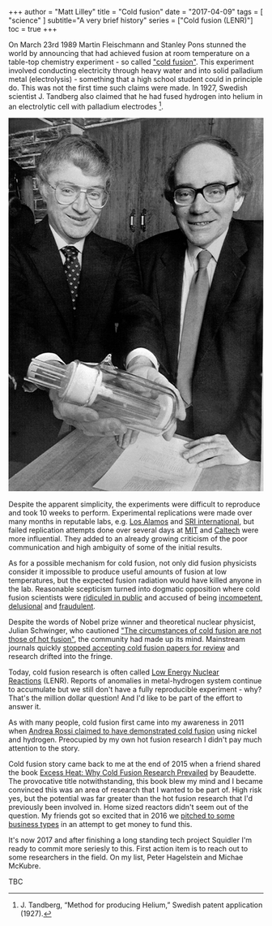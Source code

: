 +++
author = "Matt Lilley"
title = "Cold fusion"
date = "2017-04-09"
tags = [
    "science"
]
subtitle="A very brief history"
series = ["Cold fusion (LENR)"]
toc = true
+++

On March 23rd 1989 Martin Fleischmann and Stanley Pons stunned the world by announcing that had achieved fusion at room temperature on a table-top chemistry experiment - so called ["cold fusion"](https://www.youtube.com/watch?v=HjvL4zNLOGw). This experiment involved conducting electricity through heavy water and into solid palladium metal (electrolysis) - something that a high school student could in principle do. This was not the first time such claims were made. In 1927, Swedish scientist J. Tandberg also claimed that he had fused hydrogen into helium in an electrolytic cell with palladium electrodes [^1].

![Pons and Fleischmann](pons-fleischmann.jpg "Pons and Fleischman")

Despite the apparent simplicity, the experiments were difficult to reproduce and took 10 weeks to perform. Experimental replications were made over many months in reputable labs, e.g. [Los Alamos](https://www.deseretnews.com/article/78011/LOS-ALAMOS-VERIFIES-TRITIUM-PRODUCTION-IN-COLD-FUSION-TESTS.html) and [SRI international](https://pdfs.semanticscholar.org/b2ab/364ef13574f30b41ef87cf8fa69e2c25dcff.pdf), but failed replication attempts done over several days at [MIT](https://link.springer.com/article/10.1007/BF02627578) and [Caltech](https://www.nature.com/articles/340525a0) were more influential. They added to an already growing criticism of the poor communication and high ambiguity of some of the initial results.

As for a possible mechanism for cold fusion, not only did fusion physicists consider it impossible to produce useful amounts of fusion at low temperatures, but the expected fusion radiation would have killed anyone in the lab. Reasonable scepticism turned into dogmatic opposition where cold fusion scientists were [ridiculed in public](https://youtu.be/pK94vmpB6Y0?t=1304) and accused of being [incompetent, delusional](https://web.archive.org/web/20220902044906/https://archive.nytimes.com/www.nytimes.com/library/national/science/050399sci-cold-fusion.html) and [fraudulent](https://web.archive.org/web/20111014223621/https://newenergytimes.com/v2/sr/ColdFusion1989/MIT/OnTheAllegationsOfFraud.shtml). 

Despite the words of Nobel prize winner and theoretical nuclear physicist, Julian Schwinger, who cautioned ["The circumstances of cold fusion are not those of hot fusion"](https://lilley.io/uploads/Schwinger-ProgressReport-1991-InfEnergy.pdf), the community had made up its mind. Mainstream journals quickly [stopped accepting cold fusion papers for review](https://en.wikipedia.org/wiki/Cold_fusion#Publications) and research drifted into the fringe.

Today, cold fusion research is often called [Low Energy Nuclear Reactions](https://lenr-canr.org/) (LENR). Reports of anomalies in metal-hydrogen system continue to accumulate but we still don't have a fully reproducible experiment - why? That's the million dollar question! And I'd like to be part of the effort to answer it.

As with many people, cold fusion first came into my awareness in 2011 when [Andrea Rossi claimed to have demonstrated cold fusion](https://phys.org/news/2011-01-italian-scientists-cold-fusion-video.html) using nickel and hydrogen. Preocupied by my own hot fusion research I didn't pay much attention to the story.

Cold fusion story came back to me at the end of 2015 when a friend shared the book [Excess Heat: Why Cold Fusion Research Prevailed](https://newenergytimes.com/v2/books/excessheat/ExcessHeat.shtml) by Beaudette. The provocative title notwithstanding, this book blew my mind and I became convinced this was an area of research that I wanted to be part of. High risk yes, but the potential was far greater than the hot fusion research that I'd previously been involved in. Home sized reactors didn't seem out of the question. My friends got so excited that in 2016 we [pitched to some business types](https://drive.google.com/file/d/0B61TfSXkBtmtNTZ3QnBxUV96TVE/view?resourcekey=0-hCFRjaFtbjG5c5xHQtmI9A) in an attempt to get money to fund this.

<!-- <iframe src="https://drive.google.com/file/d/0B61TfSXkBtmtNTZ3QnBxUV96TVE/preview?resourceKey=0-hCFRjaFtbjG5c5xHQtmI9A" width="100%" height="480" allow="autoplay"></iframe> -->


It's now 2017 and after finishing a long standing tech project Squidler I'm ready to commit more seriesly to this. First action item is to reach out to some researchers in the field. On my list, Peter Hagelstein and Michae McKubre.

TBC


[^1]: J. Tandberg, “Method for producing Helium,” Swedish patent application (1927). 